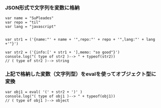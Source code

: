 ### JSON形式で文字列を変数に格納

```
var name = "SuPleades"
var repo = "til"
var lang = "javascript"


var str1 = ('{name:"' + name + '",repo:"' + repo + '",lang:"' + lang +'"}')

var str2 = ('{info:[' + str1 + '],memo: "so good"}')
console.log("( type of str2 )--> " + typeof(str2))
// ( type of str2 )--> string 
```

### 上記で格納した変数（文字列型）をevalを使ってオブジェクト型に変換

```
var obj1 = eval( '(' + str2 + ')' )
console.log("( type of obj1 )--> " + typeof(obj1))
// ( type of obj1 )--> object 
```
